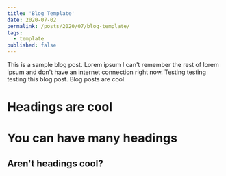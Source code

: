 ```yaml
---
title: 'Blog Template'
date: 2020-07-02
permalink: /posts/2020/07/blog-template/
tags:
  - template
published: false
---
```


This is a sample blog post. Lorem ipsum I can't remember the rest of lorem ipsum and don't have an internet connection right now. Testing testing testing this blog post. Blog posts are cool.

Headings are cool
======

You can have many headings
======

Aren't headings cool?
------